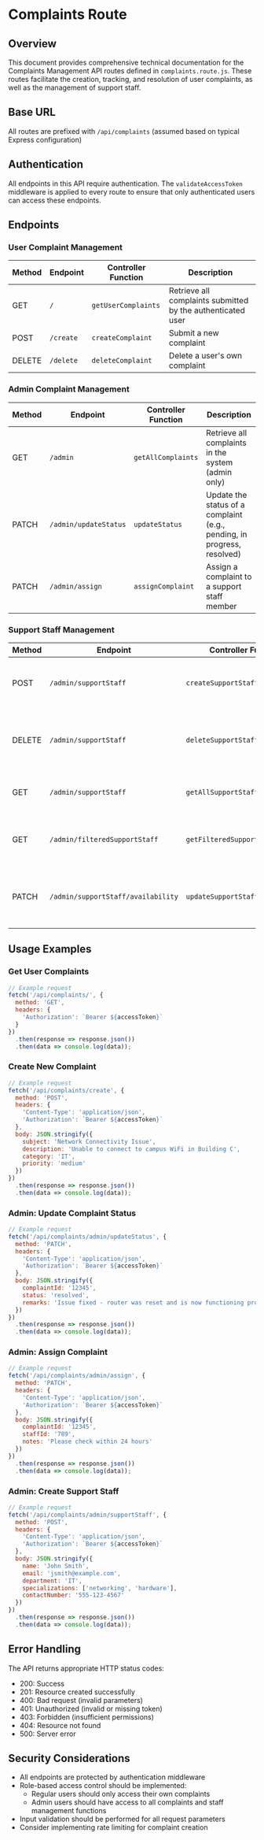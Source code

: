 # Complaints Route

## Overview
This document provides comprehensive technical documentation for the Complaints Management API routes defined in `complaints.route.js`. These routes facilitate the creation, tracking, and resolution of user complaints, as well as the management of support staff.

## Base URL
All routes are prefixed with `/api/complaints` (assumed based on typical Express configuration)

## Authentication
All endpoints in this API require authentication. The `validateAccessToken` middleware is applied to every route to ensure that only authenticated users can access these endpoints.

## Endpoints

### User Complaint Management

| Method | Endpoint | Controller Function | Description |
|--------|----------|---------------------|-------------|
| GET | `/` | `getUserComplaints` | Retrieve all complaints submitted by the authenticated user |
| POST | `/create` | `createComplaint` | Submit a new complaint |
| DELETE | `/delete` | `deleteComplaint` | Delete a user's own complaint |

### Admin Complaint Management

| Method | Endpoint | Controller Function | Description |
|--------|----------|---------------------|-------------|
| GET | `/admin` | `getAllComplaints` | Retrieve all complaints in the system (admin only) |
| PATCH | `/admin/updateStatus` | `updateStatus` | Update the status of a complaint (e.g., pending, in progress, resolved) |
| PATCH | `/admin/assign` | `assignComplaint` | Assign a complaint to a support staff member |

### Support Staff Management

| Method | Endpoint | Controller Function | Description |
|--------|----------|---------------------|-------------|
| POST | `/admin/supportStaff` | `createSupportStaff` | Add a new support staff member to the system |
| DELETE | `/admin/supportStaff` | `deleteSupportStaff` | Remove a support staff member from the system |
| GET | `/admin/supportStaff` | `getAllSupportStaff` | Retrieve all support staff members |
| GET | `/admin/filteredSupportStaff` | `getFilteredSupportStaff` | Get support staff filtered by specific criteria |
| PATCH | `/admin/supportStaff/availability` | `updateSupportStaffAvailability` | Update the availability status of a support staff member |

## Usage Examples

### Get User Complaints
```javascript
// Example request
fetch('/api/complaints/', {
  method: 'GET',
  headers: {
    'Authorization': `Bearer ${accessToken}`
  }
})
  .then(response => response.json())
  .then(data => console.log(data));
```

### Create New Complaint
```javascript
// Example request
fetch('/api/complaints/create', {
  method: 'POST',
  headers: {
    'Content-Type': 'application/json',
    'Authorization': `Bearer ${accessToken}`
  },
  body: JSON.stringify({
    subject: 'Network Connectivity Issue',
    description: 'Unable to connect to campus WiFi in Building C',
    category: 'IT',
    priority: 'medium'
  })
})
  .then(response => response.json())
  .then(data => console.log(data));
```

### Admin: Update Complaint Status
```javascript
// Example request
fetch('/api/complaints/admin/updateStatus', {
  method: 'PATCH',
  headers: {
    'Content-Type': 'application/json',
    'Authorization': `Bearer ${accessToken}`
  },
  body: JSON.stringify({
    complaintId: '12345',
    status: 'resolved',
    remarks: 'Issue fixed - router was reset and is now functioning properly'
  })
})
  .then(response => response.json())
  .then(data => console.log(data));
```

### Admin: Assign Complaint
```javascript
// Example request
fetch('/api/complaints/admin/assign', {
  method: 'PATCH',
  headers: {
    'Content-Type': 'application/json',
    'Authorization': `Bearer ${accessToken}`
  },
  body: JSON.stringify({
    complaintId: '12345',
    staffId: '789',
    notes: 'Please check within 24 hours'
  })
})
  .then(response => response.json())
  .then(data => console.log(data));
```

### Admin: Create Support Staff
```javascript
// Example request
fetch('/api/complaints/admin/supportStaff', {
  method: 'POST',
  headers: {
    'Content-Type': 'application/json',
    'Authorization': `Bearer ${accessToken}`
  },
  body: JSON.stringify({
    name: 'John Smith',
    email: 'jsmith@example.com',
    department: 'IT',
    specializations: ['networking', 'hardware'],
    contactNumber: '555-123-4567'
  })
})
  .then(response => response.json())
  .then(data => console.log(data));
```

## Error Handling
The API returns appropriate HTTP status codes:
- 200: Success
- 201: Resource created successfully
- 400: Bad request (invalid parameters)
- 401: Unauthorized (invalid or missing token)
- 403: Forbidden (insufficient permissions)
- 404: Resource not found
- 500: Server error

## Security Considerations
- All endpoints are protected by authentication middleware
- Role-based access control should be implemented:
  - Regular users should only access their own complaints
  - Admin users should have access to all complaints and staff management functions
- Input validation should be performed for all request parameters
- Consider implementing rate limiting for complaint creation